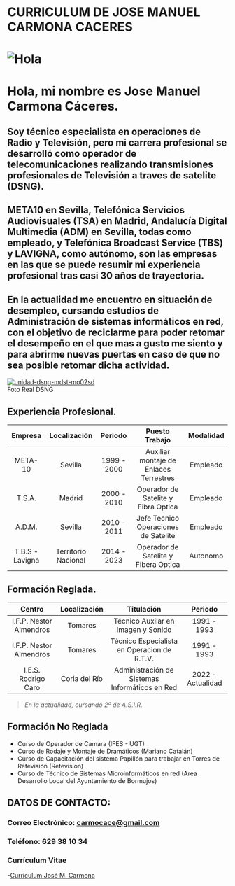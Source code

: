 # CURRICULUM DE JOSE MANUEL CARMONA CACERES

# ![Hola](https://st3.depositphotos.com/12039412/16701/i/450/depositphotos_167016454-stock-photo-laptop.jpg) 
# Hola, mi nombre es Jose Manuel Carmona Cáceres.

## Soy técnico especialista en operaciones de Radio y Televisión, pero mi carrera profesional se desarrolló como operador de telecomunicaciones realizando transmisiones profesionales de Televisión a traves de satelite (DSNG).
## META10 en Sevilla, Telefónica Servicios Audiovisuales (TSA) en Madrid, Andalucía Digital Multimedia (ADM) en Sevilla, todas como empleado, y Telefónica Broadcast Service (TBS) y LAVIGNA, como autónomo, son las empresas en las que se puede resumir mi experiencia profesional tras casi 30 años de trayectoria.
## En la actualidad me encuentro en situación de desempleo, cursando estudios de Administración de sistemas informáticos en red, con el objetivo de reciclarme para poder retomar el desempeño en el que mas a gusto me siento y para abrirme nuevas puertas en caso de que no sea posible retomar dicha actividad.
<a href="https://postimages.org/" target="_blank"><img src="https://i.postimg.cc/rmnwFfsj/unidad-dsng-mdst-mo02sd.jpg" alt="unidad-dsng-mdst-mo02sd"/></a>  
Foto Real DSNG
</br>

## Experiencia Profesional.

|    Empresa      |   Localización  |   Periodo       | Puesto Trabajo    | Modalidad |
|:---------------:|:---------------:|:---------------:|:-----------------:|:---------:|
|    META-10      |   Sevilla       |   1999 - 2000   | Auxiliar montaje de Enlaces Terrestres     | Empleado  |
|    T.S.A.       |   Madrid        |   2000 - 2010   | Operador de Satelite y Fibra Optica | Empleado  |
|    A.D.M.       |   Sevilla       |   2010 - 2011   | Jefe Tecnico Operaciones de Satelite | Empleado|
| T.B.S - Lavigna | Territorio Nacional | 2014 - 2023 | Operador de Satelite y Fibera Optica | Autonomo |

## Formación Reglada.

| Centro | Localización | Titulación | Periodo |
|:-------:|:------------:|:-------:|:--------:|
|I.F.P. Nestor Almendros| Tomares | Técnico Auxilar en Imagen y Sonido| 1991 - 1993 |
|I.F.P. Nestor Almendros| Tomares |Técnico Especialista en Operacion de R.T.V.| 1991 - 1993 |
|I.E.S. Rodrigo Caro| Coria del Río | Administración de Sistemas Informáticos en Red | 2022 - Actualidad |

> *En la actualidad, cursando 2º de A.S.I.R.*

## Formación No Reglada

- Curso de Operador de Camara (IFES - UGT)
- Curso de Rodaje y Montaje de Dramáticos (Mariano Catalán)
- Curso de Capacitación del sistema Papillón para trabajar en Torres de Retevisión (Retevisión)
- Curso de Técnico de Sistemas Microinformáticos en red (Area Desarrollo Local del Ayuntamiento de Bormujos)

## DATOS DE CONTACTO:

### Correo Electrónico: carmocace@gmail.com
### Teléfono: 629 38 10 34

### Currículum Vitae
-[Currículum José M. Carmona](https://github.com/carmocace/carmocace/blob/main/Curriculum%20Jose%20M%20Carmona%202024.pdf)
